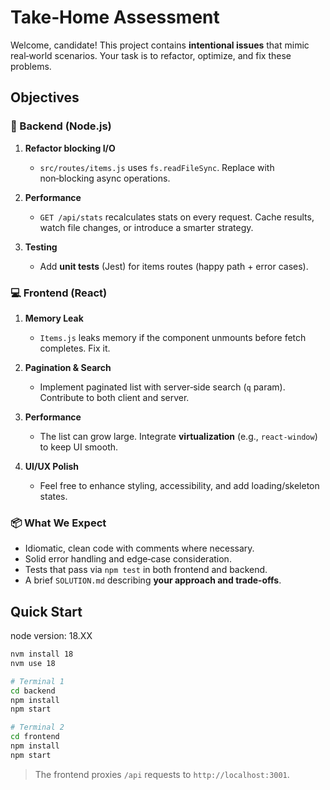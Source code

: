 # Take‑Home Assessment

Welcome, candidate! This project contains **intentional issues** that mimic real‑world scenarios.
Your task is to refactor, optimize, and fix these problems.

## Objectives

### 🔧 Backend (Node.js)

1. **Refactor blocking I/O**  
   - `src/routes/items.js` uses `fs.readFileSync`. Replace with non‑blocking async operations.

2. **Performance**  
   - `GET /api/stats` recalculates stats on every request. Cache results, watch file changes, or introduce a smarter strategy.

3. **Testing**  
   - Add **unit tests** (Jest) for items routes (happy path + error cases).

### 💻 Frontend (React)

1. **Memory Leak**  
   - `Items.js` leaks memory if the component unmounts before fetch completes. Fix it.

2. **Pagination & Search**  
   - Implement paginated list with server‑side search (`q` param). Contribute to both client and server.

3. **Performance**  
   - The list can grow large. Integrate **virtualization** (e.g., `react-window`) to keep UI smooth.

4. **UI/UX Polish**  
   - Feel free to enhance styling, accessibility, and add loading/skeleton states.

### 📦 What We Expect

- Idiomatic, clean code with comments where necessary.
- Solid error handling and edge‑case consideration.
- Tests that pass via `npm test` in both frontend and backend.
- A brief `SOLUTION.md` describing **your approach and trade‑offs**.

## Quick Start

node version: 18.XX
```bash
nvm install 18
nvm use 18

# Terminal 1
cd backend
npm install
npm start

# Terminal 2
cd frontend
npm install
npm start
```

> The frontend proxies `/api` requests to `http://localhost:3001`.

